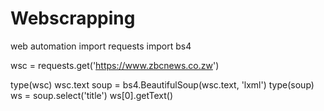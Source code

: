 # Webscrapping
web automation
import requests
import bs4

wsc = requests.get('https://www.zbcnews.co.zw')

type(wsc)
wsc.text
soup = bs4.BeautifulSoup(wsc.text, 'lxml')
type(soup)
ws = soup.select('title')
ws[0].getText()
